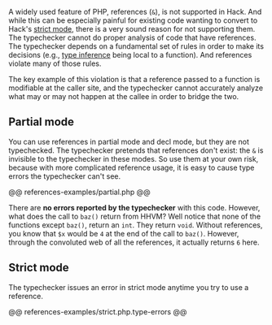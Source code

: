 A widely used feature of PHP, references (`&`), is not supported in Hack. And while this can be especially painful for existing code wanting to convert to Hack's [strict mode](../typechecker/modes.md#strict-mode), there is a very sound reason for not supporting them. The typechecker cannot do proper analysis of code that have references. The typechecker depends on a fundamental set of rules in order to make its decisions (e.g., [type inference](types/inference.md) being local to a function). And references violate many of those rules.

The key example of this violation is that a reference passed to a function is modifiable at the caller site, and the typechecker cannot accurately analyze what may or may not happen at the callee in order to bridge the two. 

## Partial mode

You can use references in partial mode and decl mode, but they are not typechecked. The typechecker pretends that references don't exist: the `&` is invisible to the typechecker in these modes. So use them at your own risk, because with more complicated reference usage, it is easy to cause type errors the typechecker can't see.

@@ references-examples/partial.php @@

There are **no errors reported by the typechecker** with this code. However, what does the call to `baz()` return from HHVM? Well notice that none of the functions except `baz()`, return an `int`. They return `void`. Without references, you know that `$x` would be `4` at the end of the call to `baz()`. However, through the convoluted web of all the references, it actually returns `6` here.

## Strict mode

The typechecker issues an error in strict mode anytime you try to use a reference. 

@@ references-examples/strict.php.type-errors @@
